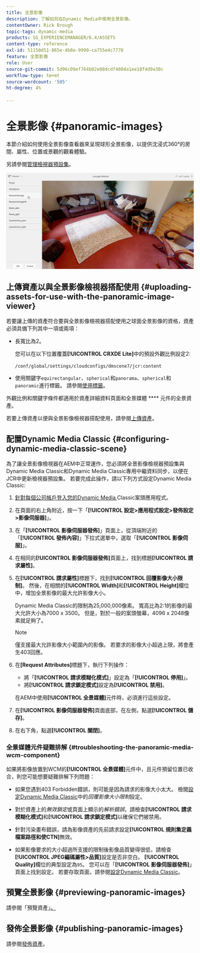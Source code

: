 ```yaml
---
title: 全景影像
description: 了解如何在Dynamic Media中使用全景影像。
contentOwner: Rick Brough
topic-tags: dynamic-media
products: SG_EXPERIENCEMANAGER/6.4/ASSETS
content-type: reference
exl-id: 51150d51-865e-4b8e-9990-ca755e4c7778
feature: 全景影像
role: User
source-git-commit: 5d96c09ef764b02e08dcdf480da1ee18f4d9a30c
workflow-type: tm+mt
source-wordcount: '585'
ht-degree: 4%

---
```


# 全景影像 {#panoramic-images}

本節介紹如何使用全景影像查看器來呈現球形全景影像，以提供沈浸式360°的房間、屬性、位置或景觀的觀看體驗。

另請參閱[管理檢視器預設集](managing-viewer-presets.md)。

![panoramic-image2](assets/panoramic-image2.png)

## 上傳資產以與全景影像檢視器搭配使用 {#uploading-assets-for-use-with-the-panoramic-image-viewer}

若要讓上傳的資產符合要與全景影像檢視器搭配使用之球面全景影像的資格，資產必須具備下列其中一項或兩項：

* 長寬比為2。

   您可以在以下位置覆蓋&#x200B;**[!UICONTROL CRXDE Lite]**&#x200B;中的預設外觀比例設定2:

   `/conf/global/settings/cloudconfigs/dmscene7/jcr:content`

* 使用關鍵字`equirectangular`、`spherical`和`panorama`、`spherical`和`panoramic`進行標籤。 請參閱[使用標籤](/help/sites-authoring/tags.md)。

外觀比例和關鍵字條件都適用於資產詳細資料頁面和全景媒體 **** 元件的全景資產。

若要上傳資產以便與全景影像檢視器搭配使用，請參閱[上傳資產](managing-assets-touch-ui.md#uploading-assets)。

## 配置Dynamic Media Classic {#configuring-dynamic-media-classic-scene}

為了讓全景影像檢視器在AEM中正常運作，您必須將全景影像檢視器預設集與Dynamic Media Classic和Dynamic Media Classic專用中繼資料同步，以便在JCR中更新檢視器預設集。 若要完成此操作，請以下列方式設定Dynamic Media Classic:

1. [針對每個公司帳戶登入您的Dynamic Media ](https://experienceleague.adobe.com/docs/dynamic-media-classic/using/intro/dynamic-media-classic-desktop-app.html?lang=en#system-requirements-dmc-app) Classic案頭應用程式。

1. 在頁面的右上角附近，按一下「**[!UICONTROL 設定>應用程式設定>發佈設定>影像伺服器]**」。
1. 在「**[!UICONTROL 影像伺服器發佈]**」頁面上，從頂端附近的「**[!UICONTROL 發佈內容]**」下拉式選單中，選取「**[!UICONTROL 影像伺服]**」。

1. 在相同的&#x200B;**[!UICONTROL 影像伺服器發佈]**&#x200B;頁面上，找到標題&#x200B;**[!UICONTROL 請求屬性]**。
1. 在&#x200B;**[!UICONTROL 請求屬性]**&#x200B;標題下，找到&#x200B;**[!UICONTROL 回覆影像大小限制]**。 然後，在相關的&#x200B;**[!UICONTROL Width]**&#x200B;和&#x200B;**[!UICONTROL Height]**&#x200B;欄位中，增加全景影像的最大允許影像大小。

   Dynamic Media Classic的限制為25,000,000像素。 寬高比為2:1的影像的最大允許大小為7000 x 3500。 但是，對於一般的案頭螢幕，4096 x 2048像素就足夠了。

   >[!NOTE]
   >
   >僅支援最大允許影像大小範圍內的影像。 若要求的影像大小超過上限，將會產生403回應。

1. 在&#x200B;**[Request Attributes]**&#x200B;標題下，執行下列操作：

   * 將「**[!UICONTROL 請求模糊化模式]**」設定為「**[!UICONTROL 停用]**」。
   * 將&#x200B;**[!UICONTROL 請求鎖定模式]**&#x200B;設定為&#x200B;**[!UICONTROL 禁用]**。

   在AEM中使用&#x200B;**[!UICONTROL 全景媒體]**&#x200B;元件時，必須進行這些設定。

1. 在&#x200B;**[!UICONTROL 影像伺服器發佈]**&#x200B;頁面底部，在左側，點選&#x200B;**[!UICONTROL 儲存]**。

1. 在右下角，點選&#x200B;**[!UICONTROL 關閉]**。

### 全景媒體元件疑難排解 {#troubleshooting-the-panoramic-media-wcm-component}

如果將影像放置到WCM的&#x200B;**[!UICONTROL 全景媒體]**&#x200B;元件中，且元件預留位置已收合，則您可能想要疑難排解下列問題：

* 如果您遇到403 Forbidden錯誤，則可能是因為請求的影像大小太大。 檢閱[設定Dynamic Media Classic](#configuring-dynamic-media-classic-scene)中的&#x200B;*回覆影像大小限制*&#x200B;設定。

* 對於資產上的&#x200B;*無效鎖定*&#x200B;或頁面上顯示的&#x200B;*解析錯誤*，請檢查&#x200B;**[!UICONTROL 請求模糊化模式]**&#x200B;和&#x200B;**[!UICONTROL 請求鎖定模式]**&#x200B;以確保它們被禁用。
* 針對污染畫布錯誤，請為影像資產的先前請求設定&#x200B;**[!UICONTROL 規則集定義檔案路徑和使CTN]**&#x200B;無效。
* 如果影像要求的大小超過所支援的限制後影像品質變得很低，請檢查&#x200B;**[!UICONTROL JPEG編碼屬性>品質]**&#x200B;設定是否非空白。 **[!UICONTROL Quality]**&#x200B;欄位的典型設定為`95`。 您可以在「**[!UICONTROL 影像伺服器發佈]**」頁面上找到設定。 若要存取頁面，請參閱[設定Dynamic Media Classic](#configuring-dynamic-media-classic-scene)。

## 預覽全景影像 {#previewing-panoramic-images}

請參閱「預覽資產」[。](previewing-assets.md)

## 發佈全景影像 {#publishing-panoramic-images}

請參閱[發佈資產](publishing-dynamicmedia-assets.md)。
